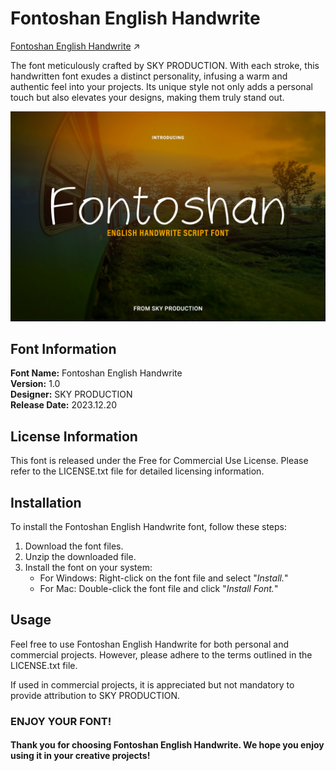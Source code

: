 # Fontoshan English Handwrite

[Fontoshan English Handwrite](https://github.com/skyprolk/Fontoshan-English-Handwrite/releases/latest) ↗️

The font meticulously crafted by SKY PRODUCTION. With each stroke, this handwritten font exudes a distinct personality, infusing a warm and authentic feel into your projects. Its unique style not only adds a personal touch but also elevates your designs, making them truly stand out.

![Fontoshan-English-Handwrite-Preview](https://github.com/skyprolk/Fontoshan-English-Handwrite/blob/main/preview/Fontoshan%20English%20Handwrite%20Preview.jpg)

## Font Information

**Font Name:** Fontoshan English Handwrite <br/>
**Version:** 1.0 <br/>
**Designer:** SKY PRODUCTION <br/>
**Release Date:** 2023.12.20 <br/>

## License Information

This font is released under the Free for Commercial Use License. Please refer to the LICENSE.txt file for detailed licensing information.

## Installation

To install the Fontoshan English Handwrite font, follow these steps:

1. Download the font files.
2. Unzip the downloaded file.
3. Install the font on your system:
   - For Windows: Right-click on the font file and select "_Install._"
   - For Mac: Double-click the font file and click "_Install Font._"

## Usage

Feel free to use Fontoshan English Handwrite for both personal and commercial projects. However, please adhere to the terms outlined in the LICENSE.txt file.

If used in commercial projects, it is appreciated but not mandatory to provide attribution to SKY PRODUCTION.

### ENJOY YOUR FONT!
#### Thank you for choosing Fontoshan English Handwrite. We hope you enjoy using it in your creative projects!
